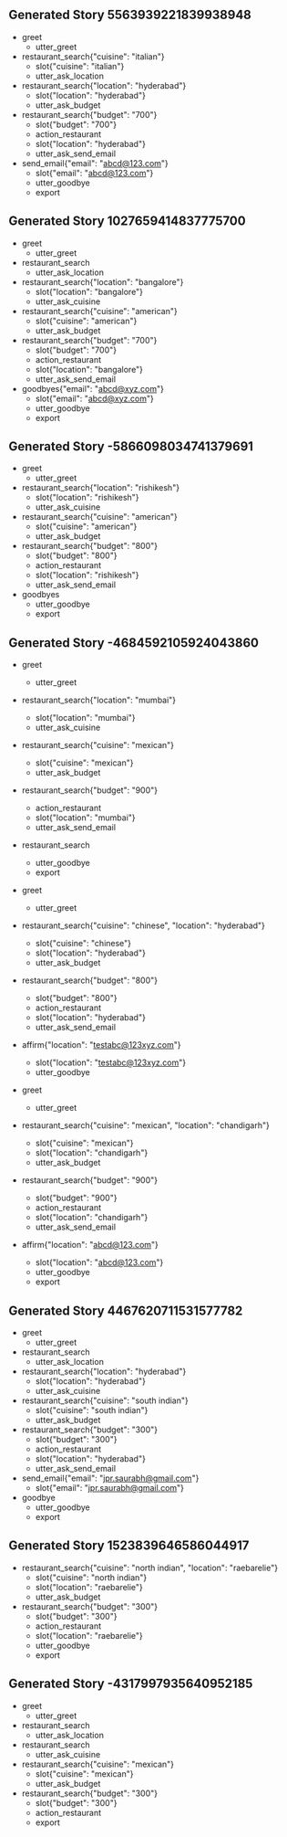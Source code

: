 ## Generated Story 5563939221839938948
* greet
    - utter_greet
* restaurant_search{"cuisine": "italian"}
    - slot{"cuisine": "italian"}
    - utter_ask_location
* restaurant_search{"location": "hyderabad"}
    - slot{"location": "hyderabad"}
    - utter_ask_budget
* restaurant_search{"budget": "700"}
    - slot{"budget": "700"}
    - action_restaurant
    - slot{"location": "hyderabad"}
    - utter_ask_send_email
* send_email{"email": "abcd@123.com"}
    - slot{"email": "abcd@123.com"}
    - utter_goodbye
    - export

## Generated Story 1027659414837775700
* greet
    - utter_greet
* restaurant_search
    - utter_ask_location
* restaurant_search{"location": "bangalore"}
    - slot{"location": "bangalore"}
    - utter_ask_cuisine
* restaurant_search{"cuisine": "american"}
    - slot{"cuisine": "american"}
    - utter_ask_budget
* restaurant_search{"budget": "700"}
    - slot{"budget": "700"}
    - action_restaurant
    - slot{"location": "bangalore"}
    - utter_ask_send_email
* goodbyes{"email": "abcd@xyz.com"}
    - slot{"email": "abcd@xyz.com"}
    - utter_goodbye
    - export

## Generated Story -5866098034741379691
* greet
    - utter_greet
* restaurant_search{"location": "rishikesh"}
    - slot{"location": "rishikesh"}
    - utter_ask_cuisine
* restaurant_search{"cuisine": "american"}
    - slot{"cuisine": "american"}
    - utter_ask_budget
* restaurant_search{"budget": "800"}
    - slot{"budget": "800"}
    - action_restaurant
    - slot{"location": "rishikesh"}
    - utter_ask_send_email
* goodbyes
    - utter_goodbye
    - export

## Generated Story -4684592105924043860
* greet
    - utter_greet
* restaurant_search{"location": "mumbai"}
    - slot{"location": "mumbai"}
    - utter_ask_cuisine
* restaurant_search{"cuisine": "mexican"}
    - slot{"cuisine": "mexican"}
    - utter_ask_budget
* restaurant_search{"budget": "900"}
    - action_restaurant
    - slot{"location": "mumbai"}
    - utter_ask_send_email
* restaurant_search
    - utter_goodbye
    - export

* greet
    - utter_greet
* restaurant_search{"cuisine": "chinese", "location": "hyderabad"}
    - slot{"cuisine": "chinese"}
    - slot{"location": "hyderabad"}
    - utter_ask_budget
* restaurant_search{"budget": "800"}
    - slot{"budget": "800"}
    - action_restaurant
    - slot{"location": "hyderabad"}
    - utter_ask_send_email
* affirm{"location": "testabc@123xyz.com"}
    - slot{"location": "testabc@123xyz.com"}
    - utter_goodbye

* greet
    - utter_greet
* restaurant_search{"cuisine": "mexican", "location": "chandigarh"}
    - slot{"cuisine": "mexican"}
    - slot{"location": "chandigarh"}
    - utter_ask_budget
* restaurant_search{"budget": "900"}
    - slot{"budget": "900"}
    - action_restaurant
    - slot{"location": "chandigarh"}
    - utter_ask_send_email
* affirm{"location": "abcd@123.com"}
    - slot{"location": "abcd@123.com"}
    - utter_goodbye
    - export

## Generated Story 4467620711531577782
* greet
    - utter_greet
* restaurant_search
    - utter_ask_location
* restaurant_search{"location": "hyderabad"}
    - slot{"location": "hyderabad"}
    - utter_ask_cuisine
* restaurant_search{"cuisine": "south indian"}
    - slot{"cuisine": "south indian"}
    - utter_ask_budget
* restaurant_search{"budget": "300"}
    - slot{"budget": "300"}
    - action_restaurant
    - slot{"location": "hyderabad"}
    - utter_ask_send_email
* send_email{"email": "jpr.saurabh@gmail.com"}
    - slot{"email": "jpr.saurabh@gmail.com"}
* goodbye
    - utter_goodbye
    - export
## Generated Story 1523839646586044917
* restaurant_search{"cuisine": "north indian", "location": "raebarelie"}
    - slot{"cuisine": "north indian"}
    - slot{"location": "raebarelie"}
    - utter_ask_budget
* restaurant_search{"budget": "300"}
    - slot{"budget": "300"}
    - action_restaurant
    - slot{"location": "raebarelie"}
    - utter_goodbye
    - export

## Generated Story -4317997935640952185
* greet
    - utter_greet
* restaurant_search
    - utter_ask_location
* restaurant_search
    - utter_ask_cuisine
* restaurant_search{"cuisine": "mexican"}
    - slot{"cuisine": "mexican"}
    - utter_ask_budget
* restaurant_search{"budget": "300"}
    - slot{"budget": "300"}
    - action_restaurant
    - export
